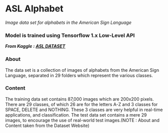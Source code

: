 # ASL Alphabet
*Image data set for alphabets in the American Sign Language* 
### Model is trained using Tensorflow 1.x Low-Level API
***From Kaggle : [ASL DATASET](https://www.kaggle.com/grassknoted/asl-alphabet)*** 

### **About**
The data set is a collection of images of alphabets from the American Sign Language, separated in 29 folders which represent the various classes.

### **Content**
The training data set contains 87,000 images which are 200x200 pixels. There are 29 classes, of which 26 are for the letters A-Z and 3 classes for SPACE, DELETE and NOTHING.
These 3 classes are very helpful in real-time applications, and classification.
The test data set contains a mere 29 images, to encourage the use of real-world test images.(NOTE : About and Content taken from the Dataset Website)

